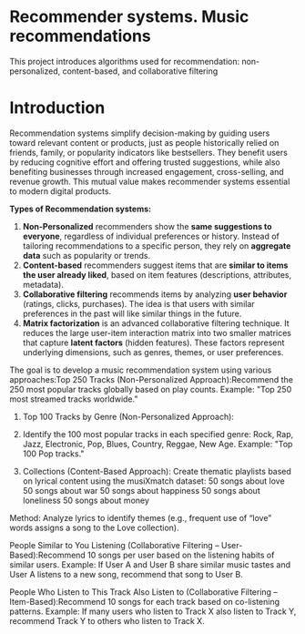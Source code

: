 # Recommender systems. Music recommendations

This project introduces algorithms used for recommendation: non-personalized, content-based, and collaborative filtering

# Introduction

Recommendation systems simplify decision-making by guiding users toward relevant content or products, just as people historically relied on friends, family, or popularity indicators like bestsellers. They benefit users by reducing cognitive effort and offering trusted suggestions, while also benefiting businesses through increased engagement, cross-selling, and revenue growth. This mutual value makes recommender systems essential to modern digital products.

**Types of Recommendation systems:**

1. **Non-Personalized** recommenders show the **same suggestions to everyone**, regardless of individual preferences or history. Instead of tailoring recommendations to a specific person, they rely on **aggregate data** such as popularity or trends.
2. **Content-based** recommenders suggest items that are **similar to items the user already liked**, based on item features (descriptions, attributes, metadata).
3. **Collaborative filtering** recommends items by analyzing **user behavior** (ratings, clicks, purchases). The idea is that users with similar preferences in the past will like similar things in the future.
4. **Matrix factorization** is an advanced collaborative filtering technique. It reduces the large user-item interaction matrix into two smaller matrices that capture **latent factors** (hidden features). These factors represent underlying dimensions, such as genres, themes, or user preferences.


The goal is to develop a music recommendation system using various approaches:Top 250 Tracks (Non-Personalized Approach):Recommend the 250 most popular tracks globally based on play counts.
Example: "Top 250 most streamed tracks worldwide."

1. Top 100 Tracks by Genre (Non-Personalized Approach):
2. Identify the 100 most popular tracks in each specified genre: Rock, Rap, Jazz, Electronic, Pop, Blues, Country, Reggae, New Age.
Example: "Top 100 Pop tracks."

2. Collections (Content-Based Approach):
Create thematic playlists based on lyrical content using the musiXmatch dataset:
50 songs about love
50 songs about war
50 songs about happiness
50 songs about loneliness
50 songs about money


Method: Analyze lyrics to identify themes (e.g., frequent use of “love” words assigns a song to the Love collection).


People Similar to You Listening (Collaborative Filtering – User-Based):Recommend 10 songs per user based on the listening habits of similar users.
Example: If User A and User B share similar music tastes and User A listens to a new song, recommend that song to User B.


People Who Listen to This Track Also Listen to (Collaborative Filtering – Item-Based):Recommend 10 songs for each track based on co-listening patterns.
Example: If many users who listen to Track X also listen to Track Y, recommend Track Y to others who listen to Track X.

